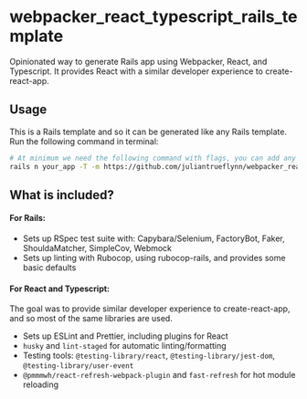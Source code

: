# webpacker_react_typescript_rails_template

Opinionated way to generate Rails app using Webpacker, React, and Typescript.
It provides React with a similar developer experience to create-react-app.

## Usage

This is a Rails template and so it can be generated like any Rails template.
Run the following command in terminal:

```sh
# At minimum we need the following command with flags, you can add any other flags you want on top of this.
rails n your_app -T -m https://github.com/juliantrueflynn/webpacker_react_typescript_rails_template/blob/master/template.rb
```

## What is included?

#### For Rails:
- Sets up RSpec test suite with: Capybara/Selenium, FactoryBot, Faker, ShouldaMatcher, SimpleCov, Webmock
- Sets up linting with Rubocop, using rubocop-rails, and provides some basic defaults

#### For React and Typescript:

The goal was to provide similar developer experience to create-react-app, and so most of the same libraries are used.

- Sets up ESLint and Prettier, including plugins for React
- `husky` and `lint-staged` for automatic linting/formatting
- Testing tools: `@testing-library/react`, `@testing-library/jest-dom`, `@testing-library/user-event`
- `@pmmmwh/react-refresh-webpack-plugin` and `fast-refresh` for hot module reloading

